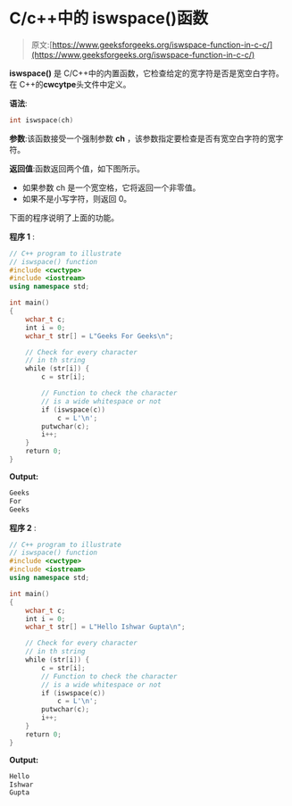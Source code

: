 # C/c++中的 iswspace()函数

> 原文:[https://www.geeksforgeeks.org/iswspace-function-in-c-c/](https://www.geeksforgeeks.org/iswspace-function-in-c-c/)

**iswspace()** 是 C/C++中的内置函数，它检查给定的宽字符是否是宽空白字符。在 C++的**cwcytpe**头文件中定义。

**语法**:

```cpp
int iswspace(ch)
```

**参数**:该函数接受一个强制参数 **ch** ，该参数指定要检查是否有宽空白字符的宽字符。

**返回值**:函数返回两个值，如下图所示。

*   如果参数 ch 是一个宽空格，它将返回一个非零值。
*   如果不是小写字符，则返回 0。

下面的程序说明了上面的功能。

**程序 1** :

```cpp
// C++ program to illustrate
// iswspace() function
#include <cwctype>
#include <iostream>
using namespace std;

int main()
{
    wchar_t c;
    int i = 0;
    wchar_t str[] = L"Geeks For Geeks\n";

    // Check for every character
    // in th string
    while (str[i]) {
        c = str[i];

        // Function to check the character
        // is a wide whitespace or not
        if (iswspace(c))
            c = L'\n';
        putwchar(c);
        i++;
    }
    return 0;
}
```

**Output:**

```cpp
Geeks
For
Geeks

```

**程序 2** :

```cpp
// C++ program to illustrate
// iswspace() function
#include <cwctype>
#include <iostream>
using namespace std;

int main()
{
    wchar_t c;
    int i = 0;
    wchar_t str[] = L"Hello Ishwar Gupta\n";

    // Check for every character
    // in th string
    while (str[i]) {
        c = str[i];
        // Function to check the character
        // is a wide whitespace or not
        if (iswspace(c))
            c = L'\n';
        putwchar(c);
        i++;
    }
    return 0;
}
```

**Output:**

```cpp
Hello
Ishwar
Gupta

```